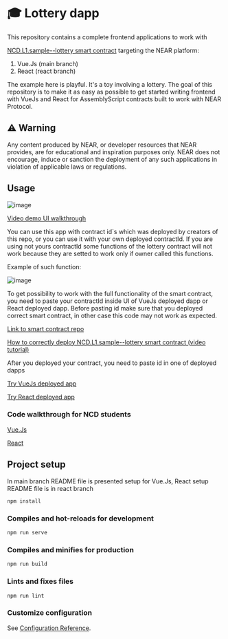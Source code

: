 #  🎓 Lottery dapp
This repository contains a complete frontend applications to work with 

<a href="https://github.com/Learn-NEAR/NCD.L1.sample--lottery" target="_blank">NCD.L1.sample--lottery smart contract</a> targeting the NEAR platform:
1. Vue.Js (main branch)
2. React (react branch)

The example here is playful. It's a toy involving a lottery.
The goal of this repository is to make it as easy as possible to get started writing frontend with VueJs and React for AssemblyScript contracts built to work with NEAR Protocol.


## ⚠️ Warning
Any content produced by NEAR, or developer resources that NEAR provides, are for educational and inspiration purposes only. NEAR does not encourage, induce or sanction the deployment of any such applications in violation of applicable laws or regulations.


## Usage

![image](https://user-images.githubusercontent.com/38455192/145136911-fe10f671-2137-483a-8326-343f857d095a.png)

<a href="https://www.loom.com/share/835719fe8e2e45c4a2970ed435f62a56" target="_blank">Video demo UI walkthrough</a>

You can use this app with contract id`s which was deployed by creators of this repo,  or you can use it with your own deployed  contractId.
If you are using not yours contractId some functions of the lottery contract will not work because  they are setted to work  only  if owner called this  functions.

Example of such  function:

![image](https://user-images.githubusercontent.com/38455192/145134082-bb64a93d-cd45-48e3-bd84-b34f366fdbcb.png)

To get possibility to work with the full functionality of the smart contract, you need to paste your contractId inside UI of VueJs deployed dapp or React deployed dapp. 
Before pasting id make sure that you deployed correct smart contract, in other case this code may  not work as expected.

<a href="https://github.com/Learn-NEAR/NCD.L1.sample--lottery" target="_blank">Link to smart contract repo</a>

<a href="https://www.loom.com/share/1060f789861a4652bfef96ef357cdbb3" target="_blank">How to correctly deploy NCD.L1.sample--lottery smart contract (video tutorial)</a>

After you deployed  your contract, you need to paste  id in one of deployed dapps

<a href="https://sample-lottery.onrender.com/" target="_blank">Try VueJs deployed app</a>

<a href="https://sample-lottery-react.onrender.com/" target="_blank">Try React deployed app</a>

### Code walkthrough for NCD students
<a href="" target="_blank">Vue.Js</a>

<a href="" target="_blank">React</a>

## Project setup
In main branch README file is presented setup for Vue.Js, React setup README file is in react branch
```
npm install
```

### Compiles and hot-reloads for development
```
npm run serve
```

### Compiles and minifies for production
```
npm run build
```

### Lints and fixes files
```
npm run lint
```

### Customize configuration
See [Configuration Reference](https://cli.vuejs.org/config/).
